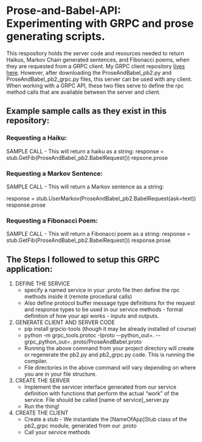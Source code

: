 # Prose-and-Babel-API: Experimenting with GRPC and prose generating scripts.

This respository holds the server code and resources needed to return Haikus, Markov Chain generated sentences, and Fibonacci poems, when they are requested from a GRPC client. My GRPC client repository [lives here](https://github.com/jfahmy/BabelBots). However, after downloading the ProseAndBabel_pb2.py and ProseAndBabel_pb2_grpc.py files, this server can be used with any client. When working with a GRPC API, these two files serve to define the rpc method calls that are available between the server and client. 

## Example sample calls as they exist in this repository: 

### Requesting a Haiku:

SAMPLE CALL - This will return a haiku as a string:
response = stub.GetFib(ProseAndBabel_pb2.BabelRequest())
repsone.prose

### Requesting a Markov Sentence:

SAMPLE CALL - This will return a Markov sentence as a string:

response = stub.UserMarkov(ProseAndBabel_pb2.BabelRequest(ask=text))
response.prose

### Requesting a Fibonacci Poem:

SAMPLE CALL - This will return a Fibonacci poem as a string:
response = stub.GetFib(ProseAndBabel_pb2.BabelRequest())
response.prose



## The Steps I followed to setup this GRPC application:

1. DEFINE THE SERVICE
    - specify a named service in your .proto file then define the rpc methods inside it (remote procedural calls)
    - Also define protocol buffer message type definitions for the request and response types to be used in our service methods - formal definition of how your api works - inputs and outputs.
2. GENERATE CLIENT AND SERVER CODE
    - pip install grpcio-tools (though it may be already installed of course)
    - python -m grpc_tools.protoc -Iproto --python_out=. --grpc_python_out=. proto/ProseAndBabel.proto
    - Running the above command from your project directory will create or regenerate the pb2.py and pb2_grpc.py code. This is running the compiler.
    - File directories in the above command will vary depending on where you are in your file structure. 
3. CREATE THE SERVER
    - Implement the servicer interface generated from our service definition with functions that perform the actual “work” of the service. File should be called [name of service]_server.py
    - Run the thing!
4. CREATE THE CLIENT
    - Create a stub - We instantiate the [NameOfApp]Stub class of the pb2_grpc module, generated from our .proto
    - Call your service methods 
